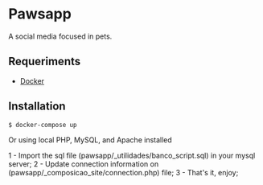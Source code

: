 # Pawsapp

A social media focused in pets. 

## Requeriments

-   [Docker](https://docs.docker.com/)

## Installation

    $ docker-compose up
    

Or using local PHP, MySQL, and Apache installed

1 - Import the sql file (pawsapp/_utilidades/banco_script.sql) in your mysql server;
2 - Update connection information on (pawsapp/_composicao_site/connection.php) file;
3 - That's it, enjoy;
